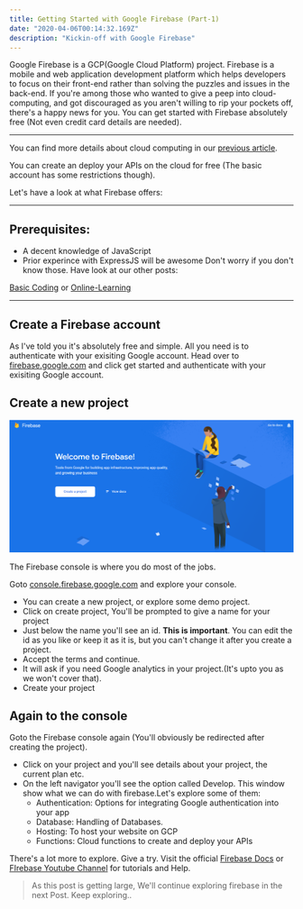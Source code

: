 ```yaml
---
title: Getting Started with Google Firebase (Part-1)
date: "2020-04-06T00:14:32.169Z"
description: "Kickin-off with Google Firebase"
---
```

Google Firebase is a GCP(Google Cloud Platform) project. Firebase is a mobile and web application development platform which helps developers to focus on their front-end rather than solving the puzzles and issues in the back-end. If you're among those who wanted to give a peep into cloud-computing, and got discouraged as you aren't willing to rip your pockets off, there's a happy news for you. You can get started with Firebase absolutely free (Not even credit card details are needed).
***
You can find more details about cloud computing in our [previous article](/modtech-cloud).

You can create an deploy your APIs on the cloud for free (The basic account has some restrictions though).

Let's have a look at what Firebase offers:

***
## Prerequisites:
- A decent knowledge of JavaScript
- Prior experince with ExpressJS will be awesome
Don't worry if you don't know those. Have look at our other posts:

[Basic Coding](/basic-coding) or [Online-Learning](/learn-online)
***

## Create a Firebase account

As I've told you it's absolutely free and simple. All you need is to authenticate with your exisiting Google account.
Head over to [firebase.google.com](http://firebase.google.com) and click get started and authenticate with your exisiting Google account.

## Create a new project
![Project](./project.png)

The Firebase console is where you do most of the jobs. 

Goto [console.firebase.google.com](http://console.firebase.google.com) and explore your console.

- You can create a new project, or explore some demo project.
- Click on create project, You'll be prompted to give a name for your project
- Just below the name you'll see an id. **This is important**. You can edit the id as you like or keep it as it is, but you can't change it after you create a project.
- Accept the terms and continue.
- It will ask if you need Google analytics in your project.(It's upto you as we won't cover that).
- Create your project

## Again to the console

Goto the Firebase console again (You'll obviously be redirected after creating the project).
- Click on your project and you'll see details about your project, the current plan etc.
- On the left navigator you'll see the option called Develop. This window show what we can do with firebase.Let's explore some of them:
  - Authentication: Options for integrating Google authentication into your app
  - Database: Handling of Databases.
  - Hosting: To host your website on GCP
  - Functions: Cloud functions to create and deploy your APIs

There's a lot more to explore. Give a try. Visit the official [Firebase Docs](https://firebase.google.com/docs) or [FIrebase Youtube Channel](https://www.youtube.com/user/Firebase) for tutorials and Help.

>As this post is getting large, We'll continue exploring firebase in the next Post. Keep exploring..
